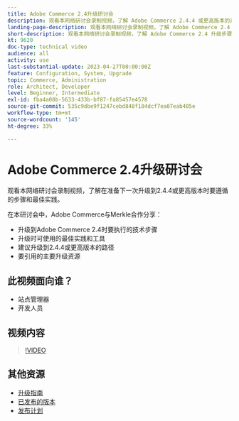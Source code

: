 ```yaml
---
title: Adobe Commerce 2.4升级研讨会
description: 观看本网络研讨会录制视频，了解 Adobe Commerce 2.4.4 或更高版本的升级步骤和最佳实践。
landing-page-description: 观看本网络研讨会录制视频，了解 Adobe Commerce 2.4 升级步骤和最佳实践。
short-description: 观看本网络研讨会录制视频，了解 Adobe Commerce 2.4 升级步骤和最佳实践。
kt: 9620
doc-type: technical video
audience: all
activity: use
last-substantial-update: 2023-04-27T00:00:00Z
feature: Configuration, System, Upgrade
topic: Commerce, Administration
role: Architect, Developer
level: Beginner, Intermediate
exl-id: fba4a08b-5633-433b-bf87-fa85457e4578
source-git-commit: 535c9dbe9f1247cebd848f184dcf7ea07eab405e
workflow-type: tm+mt
source-wordcount: '145'
ht-degree: 33%

---
```


# Adobe Commerce 2.4升级研讨会

观看本网络研讨会录制视频，了解在准备下一次升级到2.4.4或更高版本时要遵循的步骤和最佳实践。

在本研讨会中，Adobe Commerce与Merkle合作分享：

- 升级到Adobe Commerce 2.4时要执行的技术步骤
- 升级时可使用的最佳实践和工具
- 建议升级到2.4.4或更高版本的路径
- 要引用的主要升级资源

## 此视频面向谁？

- 站点管理器
- 开发人员

## 视频内容

>[!VIDEO](https://video.tv.adobe.com/v/340038?quality=12&learn=on)

## 其他资源

- [升级指南](https://experienceleague.adobe.com/docs/commerce-operations/upgrade-guide/overview.html?lang=zh-Hans)
- [已发布的版本](https://experienceleague.adobe.com/docs/commerce-operations/release/versions.html?lang=zh-Hans)
- [发布计划](https://experienceleague.adobe.com/docs/commerce-operations/release/planning/schedule.html?lang=zh-Hans)
